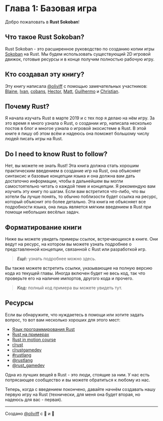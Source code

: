 # Глава 1: Базовая игра

Добро пожаловать в **Rust Sokoban**!

## Что такое Rust Sokoban?

Rust Sokoban - это расширенное руководство по созданию копии игры [Sokoban](https://en.wikipedia.org/wiki/Sokoban) на Rust. Мы будем использовать существующий 2D игровой движок, готовые ресурсы и в конце получим полностью рабочую игру.

## Кто создавал эту книгу?

Эту книгу написала [@oliviff](https://twitter.com/oliviff) с помощью замечательных участников: [Blaine](https://github.com/wbprice), [Ivan](https://github.com/zubivan), [cobans](https://github.com/cobans), [Hector](https://github.com/rojashr), [Matt](https://github.com/mysterycommand), [Guilhermo](https://github.com/GuilhermoReadonly) и [Christian](https://github.com/ChristianIsaacRoy).

## Почему Rust?

Я начала изучать Rust в марте 2019 и с тех пор я делаю на нём игру. За это время я много узнала о Rust, о создании игр, написала несколько постов в блог и многое узнала о игровой экосистеме в Rust. В этой книге я пишу об этом всём и надеюсь она поможет большому числу людей писать игры на Rust.

## Do I need to know Rust to follow?

Нет, вы можете не знать Rust! Эта книга должна стать хорошим практическим введением в создание игр на Rust, она объясняет синтаксис и базовые концепции языка и она должна вам дать достаточно информации, чтобы в дальнейшем вы могли самостоятельно читать о каждой теме и концепции. Я рекомендую вам изучить эту книгу по шагам. Если вам встретится что-либо, что вы хотели бы лучше понять, то обычно поблизости будет ссылка на ресурс, который объяснит это более детально. Эта книга не объясняет все подробности языка, она лишь является мягким введением в Rust при помощи небольших весёлых задач.

## Форматирование книги

Ниже вы можете увидеть примеры ссылок, встречающихся в книге. Они ведут на ресурс, на котором вы можете узнать подробнее о представленной концепции, связанной с Rust или разработкой игр.

> ***Ещё:*** узнать подробнее можно здесь.

Вы также можете встретить ссылки, указывающие на полную версию кода из текущей главы. Иногда включен будет не весь код, так что проверьте его на наличие импортов, другого кода и прочего.

> ***Код:*** полный код примера вы можете увидеть тут.

## Ресурсы

Если вы обнаружите, что нуждаетесь в помощи или хотите задать вопрос, то вот вам несколько хороших для этого мест:

- [Язык программирования Rust](https://amzn.to/2tXzRdP)
- [Rust на примерах](https://doc.rust-lang.org/rust-by-example/)
- [Rust in motion course](https://www.manning.com/livevideo/rust-in-motion?a_aid=cnichols&a_bid=6a993c2e)
- [r/rust](http://reddit.com/r/rust)
- [r/rustgamedev](http://reddit.com/r/rust_gamedev)
- [#rustlang](https://twitter.com/hashtag/rustlang)
- [@rustlang](https://twitter.com/rustlang)
- [@rust_gamedev](https://twitter.com/rust_gamedev)

Одна из лучших вещей в Rust - это люди, стоящие за ним. У нас есть потрясающее сообщество и вы можете обратиться к любому из нас.

Теперь, когда с введением покончено, давайте начнём создавать нашу первую игру на Rust (технически, для меня она будет вторая, но надеюсь для вас - первая).

---

Создано [@oliviff](https://twitter.com/oliviff) с 🦀 и 🧡

